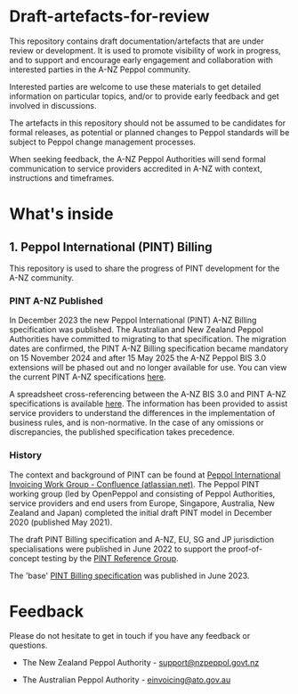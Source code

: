# Draft-artefacts-for-review
This repository contains draft documentation/artefacts that are under review or development. It is used to promote visibility of work in progress, and to support and encourage early engagement and collaboration with interested parties in the A-NZ Peppol community. 

Interested parties are welcome to use these materials to get detailed information on particular topics, and/or to provide early feedback and get involved in discussions.

The artefacts in this repository should not be assumed to be candidates for formal releases, as potential or planned changes to Peppol standards will be subject to Peppol change management processes. 

When seeking feedback, the A-NZ Peppol Authorities will send formal communication to service providers accredited in A-NZ with context, instructions and timeframes. 


# What's inside

## 1. Peppol International (PINT) Billing

This repository is used to share the progress of PINT development for the A-NZ community. 

### PINT A-NZ Published
In December 2023 the new Peppol International (PINT) A-NZ Billing specification was published. The Australian and New Zealand Peppol Authorities have committed to migrating to that specification. The migration dates are confirmed, the PINT A-NZ Billing specification became mandatory on 15 November 2024 and after 15 May 2025 the A-NZ Peppol BIS 3.0 extensions will be phased out and no longer available for use. You can view the current PINT A-NZ specifications [here](https://docs.peppol.eu/poac/aunz/).

A spreadsheet cross-referencing between the A-NZ BIS 3.0 and PINT A-NZ specifications is available [here](https://github.com/A-NZ-PEPPOL/A-NZ-PEPPOL-BIS-3.0/blob/master/Validation%20documents/Cross%20Reference%20of%20current%20rules%20to%20PINT%20A-NZ.xlsx). The information has been provided to assist service providers to understand the differences in the implementation of business rules, and is non-normative. In the case of any omissions or discrepancies, the published specification takes precedence.

### History
The context and background of PINT can be found at [Peppol International Invoicing Work Group - Confluence (atlassian.net)](https://openpeppol.atlassian.net/wiki/spaces/PINT/overview). 
The Peppol PINT working group (led by OpenPeppol and consisting of Peppol Authorities, service providers and end users from Europe, Singapore, Australia, New Zealand and Japan) completed the initial draft PINT model in December 2020 (published May 2021). 

The draft PINT Billing specification and A-NZ, EU, SG and JP jurisdiction specialisations were published in June 2022 to support the proof-of-concept testing by the [PINT Reference Group](https://openpeppol.atlassian.net/wiki/spaces/PINTPoC/pages/2431942672/PINT+PoC+Reference+Group).  

The 'base' [PINT Billing specification](https://docs.peppol.eu/poac/pint/) was published in June 2023.


# Feedback

Please do not hesitate to get in touch if you have any feedback or questions.

* The New Zealand Peppol Authority - [support@nzpeppol.govt.nz](mailto:support@nzpeppol.govt.nz)

* The Australian Peppol Authority - [einvoicing@ato.gov.au](mailto:einvoicing@ato.gov.au)
